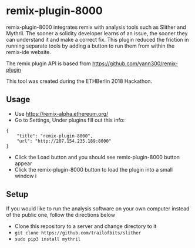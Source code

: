 
# remix-plugin-8000
remix-plugin-8000 integrates remix with analysis tools such as Slither and  Mythril. The sooner a solidity developer learns of an issue, the sooner they can understand it and make a correct fix. This plugin reduced the friction in running separate tools by adding a button to run them from within the remix-ide website.

The remix plugin API is based from https://github.com/yann300/remix-plugin

This tool was created during the ETHBerlin 2018 Hackathon.

## Usage

* Use https://remix-alpha.ethereum.org/
* Go to Settings, Under plugins fill out this info:
```
{
    "title": "remix-plugin-8000",
    "url": "http://207.154.235.189:8000"
}
```
* Click the Load button and you should see remix-plugin-8000 button appear
* Click the remix-plugin-8000 button to load the plugin into a small window                               i

## Setup
If you would like to run the analysis software on your own computer instead of the public one, follow the directions below
* Clone this repository to a server and change directory to it
* `git clone https://github.com/trailofbits/slither`
* `sudo pip3 install mythril`
